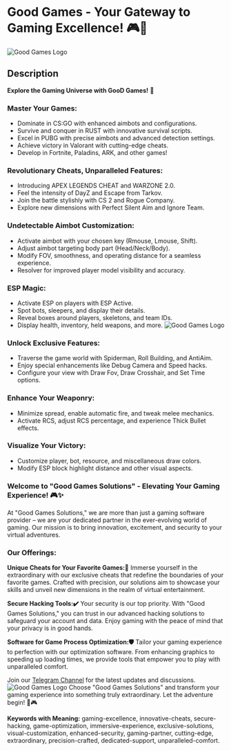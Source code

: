 # Good Games - Your Gateway to Gaming Excellence! 🎮🚀

![Good Games Logo](https://i.imgur.com/WzM3DnN.png)

## Description

**Explore the Gaming Universe with GooD Games!** 🚀

### Master Your Games:

- Dominate in CS:GO with enhanced aimbots and configurations.
- Survive and conquer in RUST with innovative survival scripts.
- Excel in PUBG with precise aimbots and advanced detection settings.
- Achieve victory in Valorant with cutting-edge cheats.
- Develop in Fortnite, Paladins, ARK, and other games!

### Revolutionary Cheats, Unparalleled Features:

- Introducing APEX LEGENDS CHEAT and WARZONE 2.0.
- Feel the intensity of DayZ and Escape from Tarkov.
- Join the battle stylishly with CS 2 and Rogue Company.
- Explore new dimensions with Perfect Silent Aim and Ignore Team.

### Undetectable Aimbot Customization:

- Activate aimbot with your chosen key (Rmouse, Lmouse, Shift).
- Adjust aimbot targeting body part (Head/Neck/Body).
- Modify FOV, smoothness, and operating distance for a seamless experience.
- Resolver for improved player model visibility and accuracy.

### ESP Magic:

- Activate ESP on players with ESP Active.
- Spot bots, sleepers, and display their details.
- Reveal boxes around players, skeletons, and team IDs.
- Display health, inventory, held weapons, and more.
![Good Games Logo]([https://i.imgur.com/amUOURm.jpg)
### Unlock Exclusive Features:

- Traverse the game world with Spiderman, Roll Building, and AntiAim.
- Enjoy special enhancements like Debug Camera and Speed hacks.
- Configure your view with Draw Fov, Draw Crosshair, and Set Time options.

### Enhance Your Weaponry:

- Minimize spread, enable automatic fire, and tweak melee mechanics.
- Activate RCS, adjust RCS percentage, and experience Thick Bullet effects.

### Visualize Your Victory:

- Customize player, bot, resource, and miscellaneous draw colors.
- Modify ESP block highlight distance and other visual aspects.

### Welcome to "Good Games Solutions" - Elevating Your Gaming Experience! 🎮✨

At "Good Games Solutions," we are more than just a gaming software provider – we are your dedicated partner in the ever-evolving world of gaming. Our mission is to bring innovation, excitement, and security to your virtual adventures.

### Our Offerings:

**Unique Cheats for Your Favorite Games:👀**
Immerse yourself in the extraordinary with our exclusive cheats that redefine the boundaries of your favorite games. Crafted with precision, our solutions aim to showcase your skills and unveil new dimensions in the realm of virtual entertainment.

**Secure Hacking Tools:✔️**
Your security is our top priority. With "Good Games Solutions," you can trust in our advanced hacking solutions to safeguard your account and data. Enjoy gaming with the peace of mind that your privacy is in good hands.

**Software for Game Process Optimization:🛡**
Tailor your gaming experience to perfection with our optimization software. From enhancing graphics to speeding up loading times, we provide tools that empower you to play with unparalleled comfort.

Join our [Telegram Channel](https://t.me/go0d_games) for the latest updates and discussions.
![Good Games Logo](https://i.imgur.com/4TW8J9m.png)
Choose "Good Games Solutions" and transform your gaming experience into something truly extraordinary. Let the adventure begin! 🚀🎮

**Keywords with Meaning:** gaming-excellence, innovative-cheats, secure-hacking, game-optimization, immersive-experience, exclusive-solutions, visual-customization, enhanced-security, gaming-partner, cutting-edge, extraordinary, precision-crafted, dedicated-support, unparalleled-comfort.
